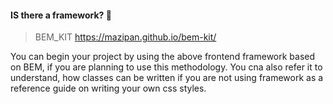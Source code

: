 #### IS there a framework? 🤫

> BEM_KIT
> https://mazipan.github.io/bem-kit/

You can begin your project by using the above frontend framework based on BEM, if you are planning to use this methodology.
You cna also refer it to understand, how classes can be written if you are not using framework as a reference guide on writing your own css styles.
